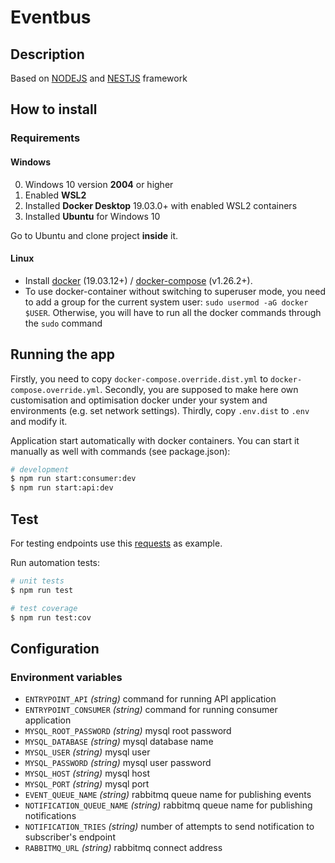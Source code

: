 [NESTJS-LINK]: https://nestjs.com/
[NODEJS-LINK]: https://nodejs.org/uk/
[DOCKER-LINK]: https://docs.docker.com/install/
[DOCKERCOMPOSE-LINK]: https://docs.docker.com/compose/install/
[POSTMAN_COLLECTION]: https://www.getpostman.com/collections/8f60b3d23a157b68c50c
# Eventbus

## Description

Based on [NODEJS][NODEJS-LINK] and [NESTJS][NESTJS-LINK] framework

## How to install

### Requirements

#### Windows

0. Windows 10 version **2004** or higher
1. Enabled **WSL2**
2. Installed **Docker Desktop** 19.03.0+  with enabled WSL2 containers
3. Installed **Ubuntu** for Windows 10

Go to Ubuntu and clone project **inside** it.

#### Linux

* Install [docker][DOCKER-LINK] (19.03.12+) / [docker-compose][DOCKERCOMPOSE-LINK] (v1.26.2+).
* To use docker-container without switching to superuser mode, you need to add a group for the current system user: `sudo usermod -aG docker $USER`. Otherwise, you will have to run all the docker commands through the `sudo` command


## Running the app
Firstly, you need to copy `docker-compose.override.dist.yml` to `docker-compose.override.yml`.
Secondly, you are supposed to make here own customisation and optimisation docker under your system and environments (e.g. set network settings).
Thirdly, copy `.env.dist` to `.env` and modify it. 

Application start automatically with docker containers. You can start it manually as well with commands (see package.json):
```bash
# development
$ npm run start:consumer:dev
$ npm run start:api:dev
```

## Test
For testing endpoints use this [requests][POSTMAN_COLLECTION] as example.

Run automation tests:
```bash
# unit tests
$ npm run test

# test coverage
$ npm run test:cov
```
## Configuration

### Environment variables

- `ENTRYPOINT_API` _(string)_ command for running API application
- `ENTRYPOINT_CONSUMER` _(string)_ command for running consumer application
- `MYSQL_ROOT_PASSWORD` _(string)_ mysql root password
- `MYSQL_DATABASE` _(string)_ mysql database name
- `MYSQL_USER` _(string)_ mysql user
- `MYSQL_PASSWORD` _(string)_ mysql user password
- `MYSQL_HOST` _(string)_ mysql host
- `MYSQL_PORT` _(string)_ mysql port
- `EVENT_QUEUE_NAME` _(string)_ rabbitmq queue name for publishing events
- `NOTIFICATION_QUEUE_NAME` _(string)_ rabbitmq queue name for publishing notifications
- `NOTIFICATION_TRIES` _(string)_ number of attempts to send notification to subscriber's endpoint
- `RABBITMQ_URL` _(string)_ rabbitmq connect address

